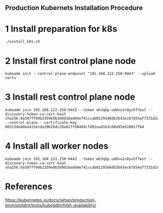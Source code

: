 Production Kubernets Installation Procedure
---

# 1 Install preparation for k8s
```
./install_k8s.sh
```

# 2 Install first control plane node 
```
kubeadm init --control-plane-endpoint "192.168.122.250:9443" --upload-certs
```

# 3 Install rest control plane node
```
kubeadm join 192.168.122.250:9443 --token wh3qbp.uddvu2c0yu5f7wst --discovery-token-ca-cert-hash sha256:9a597ff94b2359e0b3d9d18add4e741ccab01293d6db3b43ec67d54af7331d2d --control-plane --certificate-key 06513deddea415ecda39b26dc28a027fd4489cfd91ead1b3c60a95e618017fb4
```

# 4 Install all worker nodes
```
kubeadm join 192.168.122.250:9443 --token wh3qbp.uddvu2c0yu5f7wst --discovery-token-ca-cert-hash sha256:9a597ff94b2359e0b3d9d18add4e741ccab01293d6db3b43ec67d54af7331d2d
```

# References
https://kubernetes.io/docs/setup/production-environment/tools/kubeadm/high-availability/
